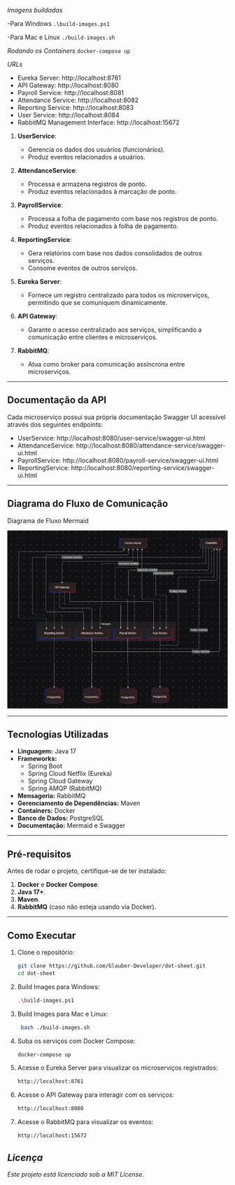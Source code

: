 *Imagens buildadas*

-Para Windows
`.\build-images.ps1`

-Para Mac e Linux
`./build-images.sh`

*Rodando os Containers*
`docker-compose up`

*URLs*

- Eureka Server: http://localhost:8761
- API Gateway: http://localhost:8080
- Payroll Service: http://localhost:8081
- Attendance Service: http://localhost:8082
- Reporting Service: http://localhost:8083
- User Service: http://localhost:8084
- RabbitMQ Management Interface: http://localhost:15672

1. **UserService**:
   - Gerencia os dados dos usuários (funcionários).
   - Produz eventos relacionados a usuários.

2. **AttendanceService**:
   - Processa e armazena registros de ponto.
   - Produz eventos relacionados à marcação de ponto.

3. **PayrollService**:
   - Processa a folha de pagamento com base nos registros de ponto.
   - Produz eventos relacionados à folha de pagamento.

4. **ReportingService**:
   - Gera relatórios com base nos dados consolidados de outros serviços.
   - Consome eventos de outros serviços.

5. **Eureka Server**:
   - Fornece um registro centralizado para todos os microserviços, permitindo que se comuniquem dinamicamente.

6. **API Gateway**:
   - Garante o acesso centralizado aos serviços, simplificando a comunicação entre clientes e microserviços.

7. **RabbitMQ**:
   - Atua como broker para comunicação assíncrona entre microserviços.

---

## Documentação da API

Cada microserviço possui sua própria documentação Swagger UI acessível através dos seguintes endpoints:

- UserService: http://localhost:8080/user-service/swagger-ui.html
- AttendanceService: http://localhost:8080/attendance-service/swagger-ui.html
- PayrollService: http://localhost:8080/payroll-service/swagger-ui.html
- ReportingService: http://localhost:8080/reporting-service/swagger-ui.html

---

## **Diagrama do Fluxo de Comunicação**

Diagrama de Fluxo Mermaid

![alt text](image.png)

---

## **Tecnologias Utilizadas**

- **Linguagem:** Java 17
- **Frameworks:**
  - Spring Boot
  - Spring Cloud Netflix (Eureka)
  - Spring Cloud Gateway
  - Spring AMQP (RabbitMQ)
- **Mensageria:** RabbitMQ
- **Gerenciamento de Dependências:** Maven
- **Containers:** Docker
- **Banco de Dados:** PostgreSQL
- **Documentação:** Mermaid e Swagger

---

## **Pré-requisitos**

Antes de rodar o projeto, certifique-se de ter instalado:

1. **Docker** e **Docker Compose**.
2. **Java 17+**.
3. **Maven**.
4. **RabbitMQ** (caso não esteja usando via Docker).

---

## **Como Executar**

1. Clone o repositório:
   ```bash
   git clone https://github.com/Glauber-Developer/dot-sheet.git
   cd dot-sheet
2. Build Images para Windows:
    
   ```bash
   .\build-images.ps1

3. Build Images para Mac e Linux:
   ```bash
    bash ./build-images.sh
4. Suba os serviços com Docker Compose:
   ```bash
   docker-compose up

5. Acesse o Eureka Server para visualizar os microserviços registrados:
   ```bash
   http://localhost:8761

6. Acesse o API Gateway para interagir com os serviços:
   ```bash
   http://localhost:8080
7. Acesse o RabbitMQ para visualizar os eventos:
   ```bash
   http://localhost:15672
## *Licença*

*Este projeto está licenciado sob a MIT License.*
